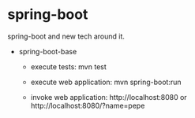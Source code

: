 # spring-boot
spring-boot and new tech around it.

* spring-boot-base

  - execute tests: mvn test

  - execute web application:  mvn spring-boot:run

  - invoke web application:   http://localhost:8080 or http://localhost:8080/?name=pepe
 
